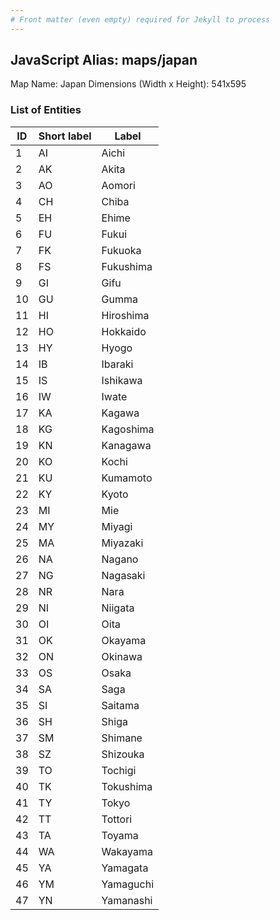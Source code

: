 ```yaml
---
# Front matter (even empty) required for Jekyll to process
---
```


## JavaScript Alias: maps/japan

Map Name: Japan
Dimensions (Width x Height): 541x595





### List of Entities

ID | Short label | Label
---|---|---|
1|AI|Aichi
2|AK|Akita
3|AO|Aomori
4|CH|Chiba
5|EH|Ehime
6|FU|Fukui
7|FK|Fukuoka
8|FS|Fukushima
9|GI|Gifu
10|GU|Gumma
11|HI|Hiroshima
12|HO|Hokkaido
13|HY|Hyogo
14|IB|Ibaraki
15|IS|Ishikawa
16|IW|Iwate
17|KA|Kagawa
18|KG|Kagoshima
19|KN|Kanagawa
20|KO|Kochi
21|KU|Kumamoto
22|KY|Kyoto
23|MI|Mie
24|MY|Miyagi
25|MA|Miyazaki
26|NA|Nagano
27|NG|Nagasaki
28|NR|Nara
29|NI|Niigata
30|OI|Oita
31|OK|Okayama
32|ON|Okinawa
33|OS|Osaka
34|SA|Saga
35|SI|Saitama
36|SH|Shiga
37|SM|Shimane
38|SZ|Shizouka
39|TO|Tochigi
40|TK|Tokushima
41|TY|Tokyo
42|TT|Tottori
43|TA|Toyama
44|WA|Wakayama
45|YA|Yamagata
46|YM|Yamaguchi
47|YN|Yamanashi
